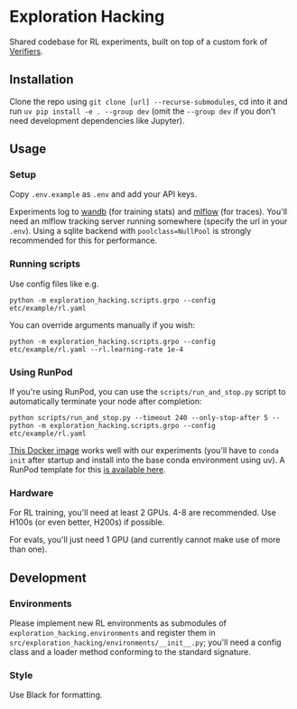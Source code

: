 # Exploration Hacking

Shared codebase for RL experiments, built on top of a custom fork of [Verifiers](https://verifiers.readthedocs.io/en/latest/).

## Installation

Clone the repo using `git clone [url] --recurse-submodules`, cd into it and run `uv pip install -e . --group dev` (omit the `--group dev` if you don't need development dependencies like Jupyter).

## Usage

### Setup

Copy `.env.example` as `.env` and add your API keys.

Experiments log to [wandb](https://wandb.ai) (for training stats) and [mlflow](https://mlflow.org) (for traces). You'll need an mlflow tracking server running somewhere (specify the url in your `.env`). Using a sqlite backend with `poolclass=NullPool` is strongly recommended for this for performance.

### Running scripts

Use config files like e.g.

`python -m exploration_hacking.scripts.grpo --config etc/example/rl.yaml`

You can override arguments manually if you wish:

`python -m exploration_hacking.scripts.grpo --config etc/example/rl.yaml --rl.learning-rate 1e-4`

### Using RunPod

If you're using RunPod, you can use the `scripts/run_and_stop.py` script to automatically terminate your node after completion:

`python scripts/run_and_stop.py --timeout 240 --only-stop-after 5 -- python -m exploration_hacking.scripts.grpo --config etc/example/rl.yaml`

[This Docker image](https://hub.docker.com/repository/docker/damonfalck/pytorch-runpod/general) works well with our experiments (you'll have to `conda init` after startup and install into the base conda environment using uv). A RunPod template for this [is available here](https://console.runpod.io/deploy?template=3dtsnneggp&ref=n471e5lk).

### Hardware

For RL training, you'll need at least 2 GPUs. 4-8 are recommended. Use H100s (or even better, H200s) if possible.

For evals, you'll just need 1 GPU (and currently cannot make use of more than one).

## Development

### Environments

Please implement new RL environments as submodules of `exploration_hacking.environments` and register them in `src/exploration_hacking/environments/__init__.py`; you'll need a config class and a loader method conforming to the standard signature.

### Style

Use Black for formatting.